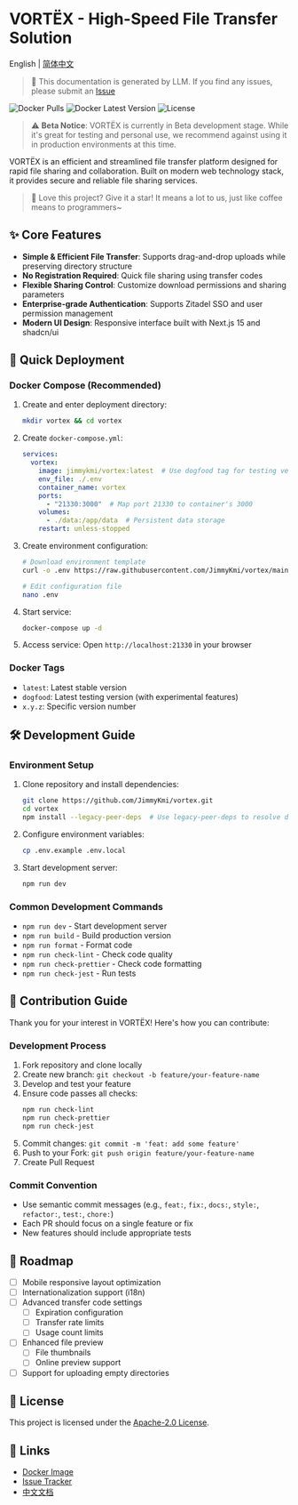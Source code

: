 # VORTËX - High-Speed File Transfer Solution

English | [简体中文](README.md)

> 📝 This documentation is generated by LLM. If you find any issues, please submit an [Issue](https://github.com/JimmyKmi/vortex/issues)

![Docker Pulls](https://img.shields.io/docker/pulls/jimmykmi/vortex)
![Docker Latest Version](https://img.shields.io/docker/v/jimmykmi/vortex/latest)
![License](https://img.shields.io/github/license/JimmyKmi/vortex)

> ⚠️ **Beta Notice**: VORTËX is currently in Beta development stage. While it's great for testing and personal use, we recommend against using it in production environments at this time.

VORTËX is an efficient and streamlined file transfer platform designed for rapid file sharing and collaboration. Built on modern web technology stack, it provides secure and reliable file sharing services.

> 🌟 Love this project? Give it a star! It means a lot to us, just like coffee means to programmers~ 

## ✨ Core Features

- **Simple & Efficient File Transfer**: Supports drag-and-drop uploads while preserving directory structure
- **No Registration Required**: Quick file sharing using transfer codes
- **Flexible Sharing Control**: Customize download permissions and sharing parameters
- **Enterprise-grade Authentication**: Supports Zitadel SSO and user permission management
- **Modern UI Design**: Responsive interface built with Next.js 15 and shadcn/ui

## 🚀 Quick Deployment

### Docker Compose (Recommended)

1. Create and enter deployment directory:
   ```bash
   mkdir vortex && cd vortex
   ```

2. Create `docker-compose.yml`:
   ```yaml
   services:
     vortex:
       image: jimmykmi/vortex:latest  # Use dogfood tag for testing version
       env_file: ./.env
       container_name: vortex
       ports:
         - "21330:3000"  # Map port 21330 to container's 3000
       volumes:
         - ./data:/app/data  # Persistent data storage
       restart: unless-stopped
   ```

3. Create environment configuration:
   ```bash
   # Download environment template
   curl -o .env https://raw.githubusercontent.com/JimmyKmi/vortex/main/.env.example
   
   # Edit configuration file
   nano .env
   ```

4. Start service:
   ```bash
   docker-compose up -d
   ```

5. Access service:
   Open `http://localhost:21330` in your browser

### Docker Tags

- `latest`: Latest stable version
- `dogfood`: Latest testing version (with experimental features)
- `x.y.z`: Specific version number

## 🛠️ Development Guide

### Environment Setup

1. Clone repository and install dependencies:
   ```bash
   git clone https://github.com/JimmyKmi/vortex.git
   cd vortex
   npm install --legacy-peer-deps  # Use legacy-peer-deps to resolve dependency compatibility
   ```

2. Configure environment variables:
   ```bash
   cp .env.example .env.local
   ```

3. Start development server:
   ```bash
   npm run dev
   ```

### Common Development Commands

- `npm run dev` - Start development server
- `npm run build` - Build production version
- `npm run format` - Format code
- `npm run check-lint` - Check code quality
- `npm run check-prettier` - Check code formatting
- `npm run check-jest` - Run tests

## 🤝 Contribution Guide

Thank you for your interest in VORTËX! Here's how you can contribute:

### Development Process

1. Fork repository and clone locally
2. Create new branch: `git checkout -b feature/your-feature-name`
3. Develop and test your feature
4. Ensure code passes all checks:
   ```bash
   npm run check-lint
   npm run check-prettier
   npm run check-jest
   ```
5. Commit changes: `git commit -m 'feat: add some feature'`
6. Push to your Fork: `git push origin feature/your-feature-name`
7. Create Pull Request

### Commit Convention

- Use semantic commit messages (e.g., `feat:`, `fix:`, `docs:`, `style:`, `refactor:`, `test:`, `chore:`)
- Each PR should focus on a single feature or fix
- New features should include appropriate tests

## 📌 Roadmap

- [ ] Mobile responsive layout optimization
- [ ] Internationalization support (i18n)
- [ ] Advanced transfer code settings
  - [ ] Expiration configuration
  - [ ] Transfer rate limits
  - [ ] Usage count limits
- [ ] Enhanced file preview
  - [ ] File thumbnails
  - [ ] Online preview support
- [ ] Support for uploading empty directories

## 📜 License

This project is licensed under the [Apache-2.0 License](LICENSE).

## 🔗 Links

- [Docker Image](https://hub.docker.com/r/jimmykmi/vortex)
- [Issue Tracker](https://github.com/JimmyKmi/vortex/issues)
- [中文文档](README.md) 